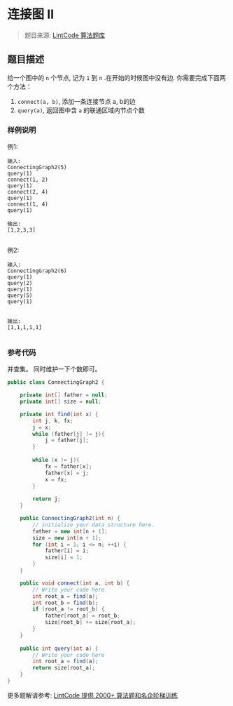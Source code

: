 # 连接图 II
 > 题目来源: [LintCode 算法题库](https://www.lintcode.com/problem/connecting-graph-ii/?utm_source=sc-github-wzz)
 ## 题目描述
 给一个图中的 `n` 个节点, 记为 `1` 到 `n` .在开始的时候图中没有边.
你需要完成下面两个方法：
1. 	`connect(a, b)`, 添加一条连接节点 a, b的边
2. 	`query(a)`, 返回图中含 `a` 的联通区域内节点个数
 ### 样例说明
 例1:
```
输入:
ConnectingGraph2(5)
query(1)
connect(1, 2)
query(1)
connect(2, 4)
query(1)
connect(1, 4)
query(1)

输出:
[1,2,3,3]


```
例2:
```
输入:
ConnectingGraph2(6)
query(1)
query(2)
query(1)
query(5)
query(1)


输出:
[1,1,1,1,1]


```

 ### 参考代码
 并查集。
同时维护一下个数即可。
```java
public class ConnectingGraph2 { 

    private int[] father = null;
    private int[] size = null;

    private int find(int x) {
        int j, k, fx;
        j = x;
        while (father[j] != j){
            j = father[j];
        }
        
        while (x != j){
            fx = father[x];
            father[x] = j;
            x = fx;
        }
        
        return j;
    }

    public ConnectingGraph2(int n) {
        // initialize your data structure here.
        father = new int[n + 1];
        size = new int[n + 1];
        for (int i = 1; i <= n; ++i) {
            father[i] = i;
            size[i] = 1;
        }
    }

    public void connect(int a, int b) {
        // Write your code here
        int root_a = find(a);
        int root_b = find(b);
        if (root_a != root_b) {
            father[root_a] = root_b;
            size[root_b] += size[root_a];
        }
    }
        
    public int query(int a) {
        // Write your code here
        int root_a = find(a);
        return size[root_a];
    }
}
```
 更多题解请参考: [LintCode 提供 2000+ 算法题和名企阶梯训练](https://www.lintcode.com/problem/?utm_source=sc-github-wzz)